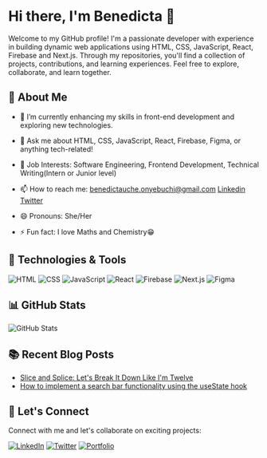 # Hi there, I'm Benedicta 👋

Welcome to my GitHub profile! I'm a passionate developer with experience in building dynamic web applications using HTML, CSS, JavaScript, React, Firebase and Next.js. Through my repositories, you'll find a collection of projects, contributions, and learning experiences. Feel free to explore, collaborate, and learn together.

## 🚀 About Me

- 🌱 I’m currently enhancing my skills in front-end development and exploring new technologies.

- 💬 Ask me about HTML, CSS, JavaScript, React, Firebase, Figma, or anything tech-related!

- 💼 Job Interests: Software Engineering, Frontend Development, Technical Writing(Intern or Junior level)

- 📫 How to reach me: [benedictauche.onyebuchi@gmail.com](benedictauche.onyebuchi@gmail.com) [Linkedin](https://www.linkedin.com/in/benedictaonyebuchi) [Twitter](https://twitter.com/Benny_dicta1)

- 😄 Pronouns: She/Her

- ⚡ Fun fact: I love Maths and Chemistry😁


## 🔧 Technologies & Tools

![HTML](https://img.shields.io/badge/Code-HTML-informational?style=flat&logo=html5&logoColor=white&color=success)
![CSS](https://img.shields.io/badge/Code-CSS-informational?style=flat&logo=css3&logoColor=white&color=success)
![JavaScript](https://img.shields.io/badge/Code-JavaScript-informational?style=flat&logo=javascript&logoColor=white&color=success)
![React](https://img.shields.io/badge/Code-React-informational?style=flat&logo=react&logoColor=white&color=success)
![Firebase](https://img.shields.io/badge/Database-Firebase-informational?style=flat&logo=mysql&logoColor=white&color=success)
![Next.js](https://img.shields.io/badge/Framework-Next.js-informational?style=flat&logo=nextdotjs&logoColor=white&color=success)
![Figma](https://img.shields.io/badge/Design-Figma-informational?style=flat&logo=figma&logoColor=white&color=success)

## 📊 GitHub Stats

![GitHub Stats](https://github-readme-stats.vercel.app/api?username=BenedictaUche&show_icons=true&theme=radical)


## 📚 Recent Blog Posts

- [Slice and Splice: Let's Break It Down Like I'm Twelve](https://techwriterb.hashnode.dev/slice-and-splice-lets-break-it-down-like-im-twelve)
- [How to implement a search bar functionality using the useState hook](https://techwriterb.hashnode.dev/how-to-implement-a-search-bar-functionality-using-the-usestate-hook)

## 🤝 Let's Connect

Connect with me and let's collaborate on exciting projects:

[![LinkedIn](https://img.shields.io/badge/LinkedIn-Benedicta-blue?style=flat&logo=linkedin)](https://www.linkedin.com/in/benedictaonyebuchi)
[![Twitter](https://img.shields.io/badge/Twitter-Benny_dicta1-blue?style=flat&logo=twitter)](https://twitter.com/Benny_dicta1)
[![Portfolio](https://img.shields.io/badge/Portfolio-https://Benedicta-purple?style=flat)](https://www.benedicta-onyebuchi.vercel.app)

